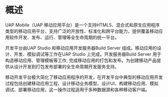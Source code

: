 # 概述

UAP Mobile（UAP 移动应用平台）是一个支持HTML5、混合式和原生应用程序类型的移动应用平台，支持广泛的开放性、标准化和跨平台能力，提供覆盖移动应用软件开发、发布、运行、管理等全生命周期的统一平台。

开发平台由UAP Studio 和移动应用开发服务器Build Server 组成。移动应用的设计、开发、模拟调试等工作在UAP Studio 上完成。开发服务器Build Server 用于构造移动应用、管理模板等工作, 完成移动应用的打包和发布。为创建移动产品提供从设计开发到打包发布部署的全生命周期开发服务支持。

移动开发平台极大简化了移动应用程序的开发，在开发平台中典型的移动应用开发过程包括创建移动应用工程、设计移动业务模型、设计UI、构建移动应用、模拟调试、部署移动应用，这一操作过程适用于多种数据源和各种移动客户端。

